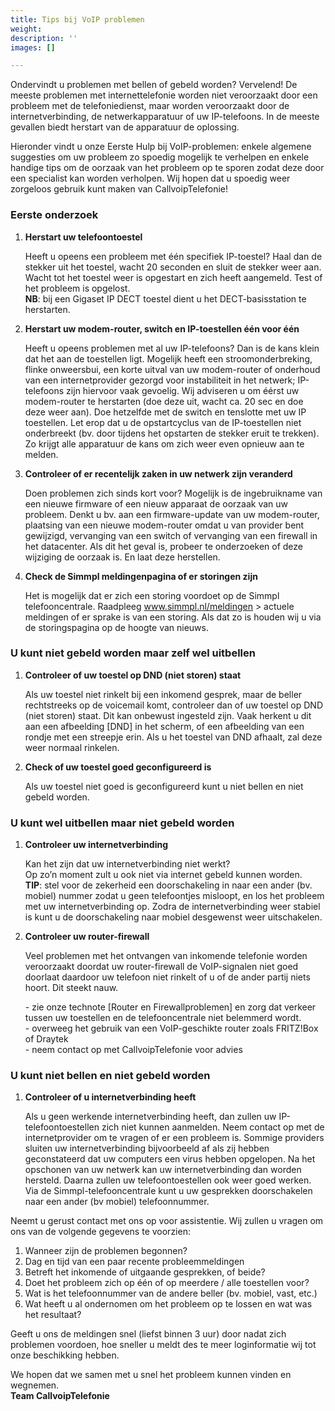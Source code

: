 ```yaml
---
title: Tips bij VoIP problemen
weight: 
description: ''
images: []

---
```

Ondervindt u problemen met bellen of gebeld worden? Vervelend! De meeste problemen met internettelefonie worden niet veroorzaakt door een probleem met de telefoniedienst, maar worden veroorzaakt door de internetverbinding, de netwerkapparatuur of uw IP-telefoons. In de meeste gevallen biedt herstart van de apparatuur de oplossing.  
  
Hieronder vindt u onze Eerste Hulp bij VoIP-problemen: enkele algemene suggesties om uw probleem zo spoedig mogelijk te verhelpen en enkele handige tips om de oorzaak van het probleem op te sporen zodat deze door een specialist kan worden verholpen. Wij hopen dat u spoedig weer zorgeloos gebruik kunt maken van CallvoipTelefonie!

<h3>Eerste onderzoek</h3>

1. **Herstart uw telefoontoestel**  
     
   Heeft u opeens een probleem met één specifiek IP-toestel? Haal dan de stekker uit het toestel, wacht 20 seconden en sluit de stekker weer aan. Wacht tot het toestel weer is opgestart en zich heeft aangemeld. Test of het probleem is opgelost.   
   **NB**: bij een Gigaset IP DECT toestel dient u het DECT-basisstation te herstarten.
2. **Herstart uw modem-router, switch en IP-toestellen één voor één**  
     
   Heeft u opeens problemen met al uw IP-telefoons? Dan is de kans klein dat het aan de toestellen ligt. Mogelijk heeft een stroomonderbreking, flinke onweersbui, een korte uitval van uw modem-router of onderhoud van een internetprovider gezorgd voor instabiliteit in het netwerk; IP-telefoons zijn hiervoor vaak gevoelig. Wij adviseren u om éérst uw modem-router te herstarten (doe deze uit, wacht ca. 20 sec en doe deze weer aan). Doe hetzelfde met de switch en tenslotte met uw IP toestellen. Let erop dat u de opstartcyclus van de IP-toestellen niet onderbreekt (bv. door tijdens het opstarten de stekker eruit te trekken). Zo krijgt alle apparatuur de kans om zich weer even opnieuw aan te melden.
3. **Controleer of er recentelijk zaken in uw netwerk zijn veranderd**  
     
   Doen problemen zich sinds kort voor? Mogelijk is de ingebruikname van een nieuwe firmware of een nieuw apparaat de oorzaak van uw probleem. Denkt u bv. aan een firmware-update van uw modem-router, plaatsing van een nieuwe modem-router omdat u van provider bent gewijzigd, vervanging van een switch of vervanging van een firewall in het datacenter. Als dit het geval is, probeer te onderzoeken of deze wijziging de oorzaak is. En laat deze herstellen.
4. **Check de Simmpl meldingenpagina of er storingen zijn**  
     
   Het is mogelijk dat er zich een storing voordoet op de Simmpl telefooncentrale. Raadpleeg www.simmpl.nl/meldingen > actuele meldingen of er sprake is van een storing. Als dat zo is houden wij u via de storingspagina op de hoogte van nieuws.

<h3>U kunt niet gebeld worden maar zelf wel uitbellen</h3>

1. **Controleer of uw toestel op DND (niet storen) staat**  
     
   Als uw toestel niet rinkelt bij een inkomend gesprek, maar de beller rechtstreeks op de voicemail komt, controleer dan of uw toestel op DND (niet storen) staat. Dit kan onbewust ingesteld zijn. Vaak herkent u dit aan een afbeelding \[DND\] in het scherm, of een afbeelding van een rondje met een streepje erin. Als u het toestel van DND afhaalt, zal deze weer normaal rinkelen.
2. **Check of uw toestel goed geconfigureerd is**  
     
   Als uw toestel niet goed is geconfigureerd kunt u niet bellen en niet gebeld worden.

<h3>U kunt wel uitbellen maar niet gebeld worden</h3>

1. **Controleer uw internetverbinding**  
     
   Kan het zijn dat uw internetverbinding niet werkt?   
   Op zo’n moment zult u ook niet via internet gebeld kunnen worden.   
   **TIP**: stel voor de zekerheid een doorschakeling in naar een ander (bv. mobiel) nummer zodat u geen telefoontjes misloopt, en los het probleem met uw internetverbinding op. Zodra de internetverbinding weer stabiel is kunt u de doorschakeling naar mobiel desgewenst weer uitschakelen.
2. **Controleer uw router-firewall**  
     
   Veel problemen met het ontvangen van inkomende telefonie worden veroorzaakt doordat uw router-firewall de VoIP-signalen niet goed doorlaat daardoor uw telefoon niet rinkelt of u of de ander partij niets hoort. Dit steekt nauw.  
     
   \- zie onze technote \[Router en Firewallproblemen\] en zorg dat verkeer tussen uw toestellen en de telefooncentrale niet belemmerd wordt.   
   \- overweeg het gebruik van een VoIP-geschikte router zoals FRITZ!Box of Draytek   
   \- neem contact op met CallvoipTelefonie voor advies

<h3>U kunt niet bellen en niet gebeld worden</h3>

1. **Controleer of u internetverbinding heeft**  
     
   Als u geen werkende internetverbinding heeft, dan zullen uw IP-telefoontoestellen zich niet kunnen aanmelden. Neem contact op met de internetprovider om te vragen of er een probleem is. Sommige providers sluiten uw internetverbinding bijvoorbeeld af als zij hebben geconstateerd dat uw computers een virus hebben opgelopen. Na het opschonen van uw netwerk kan uw internetverbinding dan worden hersteld. Daarna zullen uw telefoontoestellen ook weer goed werken. Via de Simmpl-telefooncentrale kunt u uw gesprekken doorschakelen naar een ander (bv mobiel) telefoonnummer.

Neemt u gerust contact met ons op voor assistentie. Wij zullen u vragen om ons van de volgende gegevens te voorzien:

1. Wanneer zijn de problemen begonnen?
2. Dag en tijd van een paar recente probleemmeldingen
3. Betreft het inkomende of uitgaande gesprekken, of beide?
4. Doet het probleem zich op één of op meerdere / alle toestellen voor?
5. Wat is het telefoonnummer van de andere beller (bv. mobiel, vast, etc.)
6. Wat heeft u al ondernomen om het probleem op te lossen en wat was het resultaat?

Geeft u ons de meldingen snel (liefst binnen 3 uur) door nadat zich problemen voordoen, hoe sneller u meldt des te meer loginformatie wij tot onze beschikking hebben.

We hopen dat we samen met u snel het probleem kunnen vinden en wegnemen.   
**Team CallvoipTelefonie**